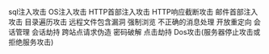 sql注入攻击 OS注入攻击 HTTP首部注入攻击 HTTP响应截断攻击 邮件首部注入攻击 目录遍历攻击 远程文件包含漏洞 强制浏览 不正确的消息处理 开放重定向 会话管理 会话劫持 跨站点请求伪造 密码破解 
点击劫持 Dos攻击(服务器停止攻击或拒绝服务攻击)